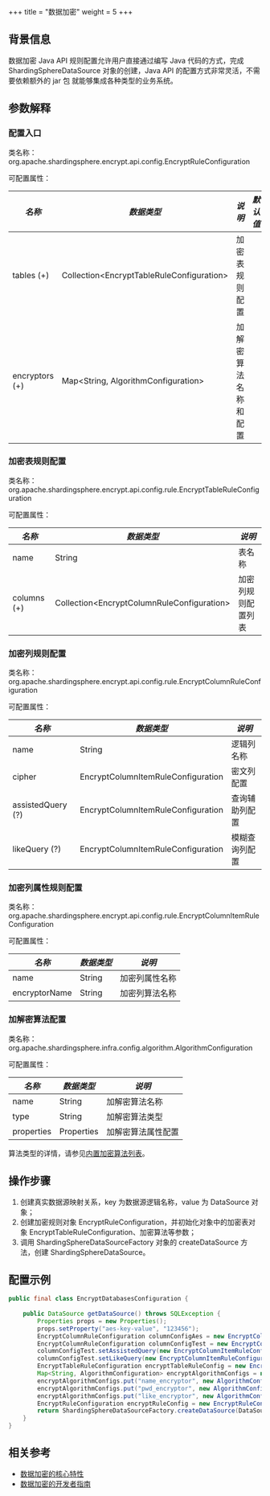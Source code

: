 +++
title = "数据加密"
weight = 5
+++

## 背景信息

数据加密 Java API 规则配置允许用户直接通过编写 Java 代码的方式，完成 ShardingSphereDataSource 对象的创建，Java API 的配置方式非常灵活，不需要依赖额外的 jar 包 就能够集成各种类型的业务系统。

## 参数解释

### 配置入口

类名称：org.apache.shardingsphere.encrypt.api.config.EncryptRuleConfiguration

可配置属性：

| *名称*                      | *数据类型*                                      | *说明*                              | *默认值* |
|---------------------------|---------------------------------------------|-----------------------------------|-------|
| tables (+)                | Collection\<EncryptTableRuleConfiguration\> | 加密表规则配置                           |       |
| encryptors (+)            | Map\<String, AlgorithmConfiguration\>       | 加解密算法名称和配置                        |       |

### 加密表规则配置

类名称：org.apache.shardingsphere.encrypt.api.config.rule.EncryptTableRuleConfiguration

可配置属性：

| *名称*                      | *数据类型*                                       | *说明*          |
|---------------------------|----------------------------------------------|---------------|
| name                      | String                                       | 表名称           |
| columns (+)               | Collection\<EncryptColumnRuleConfiguration\> | 加密列规则配置列表     |

### 加密列规则配置

类名称：org.apache.shardingsphere.encrypt.api.config.rule.EncryptColumnRuleConfiguration

可配置属性：

| *名称*              | *数据类型*  | *说明*        |
|-------------------|---------|-------------|
| name              | String  | 逻辑列名称       |
| cipher            | EncryptColumnItemRuleConfiguration  | 密文列配置       |
| assistedQuery (?) | EncryptColumnItemRuleConfiguration  | 查询辅助列配置     |
| likeQuery (?)     | EncryptColumnItemRuleConfiguration  | 模糊查询列配置     |

### 加密列属性规则配置

类名称：org.apache.shardingsphere.encrypt.api.config.rule.EncryptColumnItemRuleConfiguration

可配置属性：

| *名称*            | *数据类型*                             | *说明*    |
|-----------------|------------------------------------|---------|
| name            | String                             | 加密列属性名称 |
| encryptorName   | String                             | 加密列算法名称 |

### 加解密算法配置

类名称：org.apache.shardingsphere.infra.config.algorithm.AlgorithmConfiguration

可配置属性：

| *名称*       | *数据类型*     | *说明*      |
|------------|------------|-----------|
| name       | String     | 加解密算法名称   |
| type       | String     | 加解密算法类型   |
| properties | Properties | 加解密算法属性配置 |

算法类型的详情，请参见[内置加密算法列表](/cn/user-manual/common-config/builtin-algorithm/encrypt)。

## 操作步骤

1. 创建真实数据源映射关系，key 为数据源逻辑名称，value 为 DataSource 对象；
2. 创建加密规则对象 EncryptRuleConfiguration，并初始化对象中的加密表对象 EncryptTableRuleConfiguration、加密算法等参数；
3. 调用 ShardingSphereDataSourceFactory 对象的 createDataSource 方法，创建 ShardingSphereDataSource。

## 配置示例

```java
public final class EncryptDatabasesConfiguration {
    
    public DataSource getDataSource() throws SQLException {
        Properties props = new Properties();
        props.setProperty("aes-key-value", "123456");
        EncryptColumnRuleConfiguration columnConfigAes = new EncryptColumnRuleConfiguration("username", new EncryptColumnItemRuleConfiguration("username", "name_encryptor"));
        EncryptColumnRuleConfiguration columnConfigTest = new EncryptColumnRuleConfiguration("pwd", new EncryptColumnItemRuleConfiguration("pwd", "pwd_encryptor"));
        columnConfigTest.setAssistedQuery(new EncryptColumnItemRuleConfiguration("assisted_query_pwd", "pwd_encryptor"));
        columnConfigTest.setLikeQuery(new EncryptColumnItemRuleConfiguration("like_pwd", "like_encryptor"));
        EncryptTableRuleConfiguration encryptTableRuleConfig = new EncryptTableRuleConfiguration("t_user", Arrays.asList(columnConfigAes, columnConfigTest));
        Map<String, AlgorithmConfiguration> encryptAlgorithmConfigs = new HashMap<>();
        encryptAlgorithmConfigs.put("name_encryptor", new AlgorithmConfiguration("AES", props));
        encryptAlgorithmConfigs.put("pwd_encryptor", new AlgorithmConfiguration("assistedTest", props));
        encryptAlgorithmConfigs.put("like_encryptor", new AlgorithmConfiguration("CHAR_DIGEST_LIKE", new Properties()));
        EncryptRuleConfiguration encryptRuleConfig = new EncryptRuleConfiguration(Collections.singleton(encryptTableRuleConfig), encryptAlgorithmConfigs);
        return ShardingSphereDataSourceFactory.createDataSource(DataSourceUtil.createDataSource("demo_ds"), Collections.singleton(encryptRuleConfig), props);
    }
}
```

## 相关参考

- [数据加密的核心特性](/cn/features/sharding/ )
- [数据加密的开发者指南](/cn/dev-manual/encrypt/)
